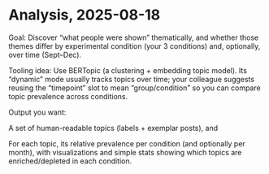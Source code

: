 # Analysis, 2025-08-18

Goal: Discover “what people were shown” thematically, and whether those themes differ by experimental condition (your 3 conditions) and, optionally, over time (Sept–Dec).

Tooling idea: Use BERTopic (a clustering + embedding topic model). Its “dynamic” mode usually tracks topics over time; your colleague suggests reusing the “timepoint” slot to mean “group/condition” so you can compare topic prevalence across conditions.

Output you want:

A set of human-readable topics (labels + exemplar posts), and

For each topic, its relative prevalence per condition (and optionally per month), with visualizations and simple stats showing which topics are enriched/depleted in each condition.

